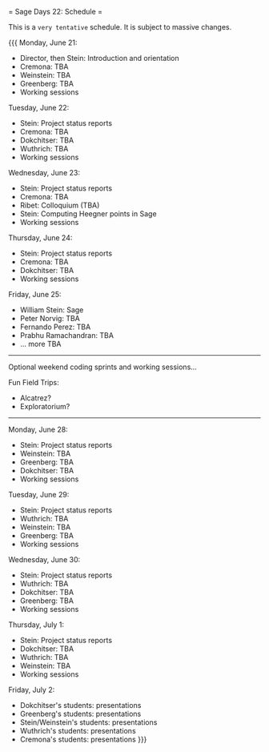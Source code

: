 = Sage Days 22: Schedule =

 This is a ``very tentative`` schedule.  It is subject to massive changes.

{{{
Monday, June 21:
  * Director, then Stein: Introduction and orientation
  * Cremona: TBA
  * Weinstein: TBA
  * Greenberg: TBA
  * Working sessions

Tuesday, June 22:
  * Stein: Project status reports
  * Cremona: TBA
  * Dokchitser: TBA
  * Wuthrich: TBA
  * Working sessions

Wednesday, June 23:
  * Stein: Project status reports
  * Cremona: TBA
  * Ribet: Colloquium (TBA)
  * Stein: Computing Heegner points in Sage
  * Working sessions

Thursday, June 24:
  * Stein: Project status reports
  * Cremona: TBA
  * Dokchitser: TBA
  * Working sessions

Friday, June 25:
  * William Stein: Sage
  * Peter Norvig: TBA
  * Fernando Perez: TBA
  * Prabhu Ramachandran: TBA
  * ... more TBA

----------------------------------------------------

Optional weekend coding sprints and working sessions...

Fun Field Trips:   
   * Alcatrez?
   * Exploratorium?
   
----------------------------------------------------

Monday, June 28: 
  * Stein: Project status reports
  * Weinstein: TBA
  * Greenberg: TBA
  * Dokchitser: TBA
  * Working sessions

Tuesday, June 29: 
  * Stein: Project status reports
  * Wuthrich: TBA
  * Weinstein: TBA
  * Greenberg: TBA
  * Working sessions
  

Wednesday, June 30: 
  * Stein: Project status reports
  * Wuthrich: TBA
  * Dokchitser: TBA
  * Greenberg: TBA
  * Working sessions

Thursday, July 1:
  * Stein: Project status reports
  * Dokchitser: TBA
  * Wuthrich: TBA
  * Weinstein: TBA
  * Working sessions

Friday, July 2:
  * Dokchitser's students: presentations
  * Greenberg's students: presentations
  * Stein/Weinstein's students: presentations
  * Wuthrich's students: presentations
  * Cremona's students: presentations
}}}
